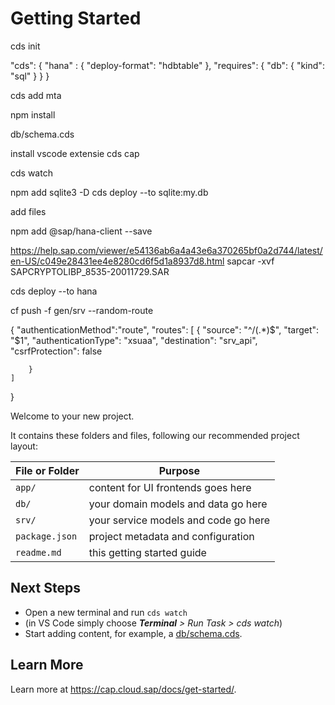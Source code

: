 # Getting Started


cds init

 "cds": {
    "hana" : { "deploy-format": "hdbtable" },
    "requires": {
      "db": {
        "kind": "sql"
      }
    }
  }


  cds add mta

  npm install


  db/schema.cds

 install vscode extensie cds cap

 cds watch

 npm add sqlite3 -D
cds deploy --to sqlite:my.db

add files

npm add @sap/hana-client --save


https://help.sap.com/viewer/e54136ab6a4a43e6a370265bf0a2d744/latest/en-US/c049e28431ee4e8280cd6f5d1a8937d8.html
sapcar -xvf SAPCRYPTOLIBP_8535-20011729.SAR


cds deploy --to hana

cf push -f gen/srv --random-route


{
    "authenticationMethod":"route",
    "routes": [
        {
            "source": "^/(.*)$",
            "target": "$1",
            "authenticationType": "xsuaa",
            "destination": "srv_api",           
            "csrfProtection": false
            
        }
    ]
}

Welcome to your new project.

It contains these folders and files, following our recommended project layout:

File or Folder | Purpose
---------|----------
`app/` | content for UI frontends goes here
`db/` | your domain models and data go here
`srv/` | your service models and code go here
`package.json` | project metadata and configuration
`readme.md` | this getting started guide


## Next Steps

- Open a new terminal and run `cds watch` 
- (in VS Code simply choose _**Terminal** > Run Task > cds watch_)
- Start adding content, for example, a [db/schema.cds](db/schema.cds).


## Learn More

Learn more at https://cap.cloud.sap/docs/get-started/.
